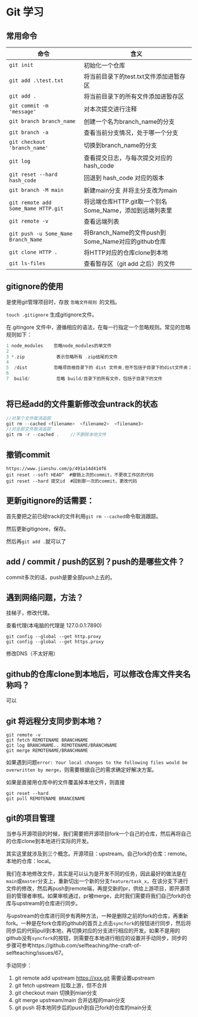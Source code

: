 # Git 学习

## 常用命令



| 命令                         | 含义                                    |
| ---------------------------- | --------------------------------------- |
| `git init` | 初始化一个仓库 |
| `git add .\test.txt`         | 将当前目录下的test.txt文件添加进暂存区  |
| `git add .`                  | 将当前目录下的所有文件添加进暂存区      |
| `git commit -m 'message'`    | 对本次提交进行注释                      |
| `git branch branch_name`     | 创建一个名为branch_name的分支           |
| `git branch -a`              | 查看当前分支情况，处于哪一个分支        |
| `git checkout 'branch_name'` | 切换到branch_name的分支                 |
| `git log`                    | 查看提交日志，与每次提交对应的hash_code |
| `git reset --hard hash_code` | 回退到 hash_code 对应的版本             |
| `git branch -M main`         | 新建main分支 并将主分支改为main            |
| `git remote add Some_Name HTTP.git` | 将远端仓库HTTP.git取一个别名Some_Name，添加到远端列表里 |
| `git remote -v` | 查看远端列表 |
| `git push -u Some_Name Branch_Name` | 将Branch_Name的文件push到Some_Name对应的github仓库 |
| `git clone HTTP .`           | 将HTTP对应的仓库clone到本地        |
| `git ls-files`      | 查看暂存区（git add 之后）的文件 |


## gitignore的使用
是使用git管理项目时，存放 `忽略文件规则 `的文档。

`touch .gitignore`  生成gitignore文件。

在.gitingore 文件中，遵循相应的语法，在每一行指定一个忽略规则。常见的忽略规则如下：
```c++
1 node_modules    忽略node_modules的单文件 
2 
3 *.zip            表示忽略所有 .zip结尾的文件
4 
5  /dist          忽略项目根目录下的 dist 文件夹,但不包括子目录下的dist文件夹；注意前面不要加 ./dist, 否则识别不了
6 
7  build/          忽略 build/目录下的所有文件，包括子目录下的文件
    
```



## 将已经add的文件重新修改会untrack的状态

```c++
//对某个文件取消追踪
git rm --cached <filename>  <filename2>  <filename3>
//对全部文件取消追踪
git rm -r --cached . 　　//不删除本地文件
```

## 撤销commit

```
https://www.jianshu.com/p/491a14d414f6
git reset --soft HEAD^  #撤销上次的commit，不更改工作区的代码
git reset --hard 提交id  #回到那一次的commit，更改代码
```

## 更新gitignore的话需要：

首先要把之前已经track的文件利用`git rm --cached`命令取消跟踪。

然后更新gitignore，保存。

然后再`git add .`就可以了

## add / commit / push的区别？push的是哪些文件？

commit多次的话，push是要全部push上去的。



## 遇到网络问题，方法？

挂梯子，修改代理。

查看代理(本电脑的代理是  127.0.0.1:7890)

```
git config --global --get http.proxy
git config --global --get https.proxy
```

修改DNS（不太好用）

## github的仓库clone到本地后，可以修改仓库文件夹名称吗？

可以

## git 将远程分支同步到本地？

```
git remote -v
git fetch REMOTENAME BRANCHNAME
git log BRANCHNAME.. REMOTENAME/BRANCHNAME
git merge REMOTENAME/BRANCHNAME
```

如果遇到问题`error: Your local changes to the following files would be overwritten by merge`，则需要根据自己的需求确定好解决方案。

如果是直接用仓库中的文件覆盖掉本地文件，则直接

```
git reset --hard
git pull REMOTENAME BRANCENAME
```

## git的项目管理

当参与开源项目的时候，我们需要把开源项目fork一个自己的仓库，然后再将自己的仓库clone到本地进行实际的开发。

其实这里就涉及到三个概念。开源项目：upstream。自己fork的仓库：remote。本地的仓库：local。

我们在本地修改文件，其实是可以认为是开发不同的任务，因此最好的做法是在`main`或`master`分支上，重新切出一个新的分支`feature/task_x`，在该分支下进行文件的修改，然后再push到remote端，再提交新的pr，供给上游项目，即开源项目的管理者审核。如果审核通过，pr被merge，此时我们需要将我们自己fork的仓库与upstream的仓库进行同步。

与upstream的仓库进行同步有两种方法，一种是删除之前的fork的仓库，再重新fork。一种是在fork仓库的github的首页上点击`syncfork`的按钮进行同步，然后将同步后的代码pull到本地，再切换对应的分支进行相应的开发。如果不是用的github没有`syncfork`的按钮，则需要在本地进行相应的设置并手动同步，同步的步骤可参考https://github.com/selfteaching/the-craft-of-selfteaching/issues/67。

手动同步：

1. git remote add upstream https://xxx.git 需要设置upstream
2. git fetch upstream  拉取上游，但不合并
3. git checkout main 切换到mian分支
4. git merge upstream/main 合并远程的main分支
5. git push 将本地同步后的push到自己fork的仓库的main分支

